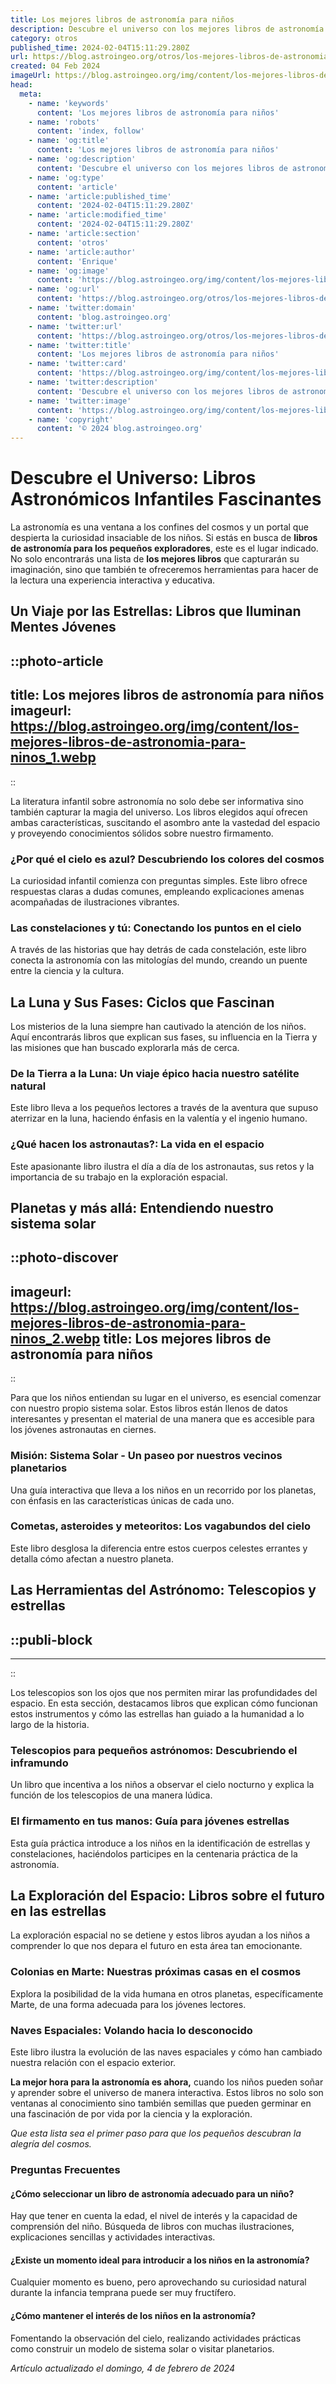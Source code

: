 ```yaml
---
title: Los mejores libros de astronomía para niños
description: Descubre el universo con los mejores libros de astronomía para niños. Aprende y diviértete entre estrellas y planetas. ¡Ideal para jóvenes astrónomos!
category: otros
published_time: 2024-02-04T15:11:29.280Z
url: https://blog.astroingeo.org/otros/los-mejores-libros-de-astronomia-para-ninos
created: 04 Feb 2024
imageUrl: https://blog.astroingeo.org/img/content/los-mejores-libros-de-astronomia-para-ninos_1.webp
head:
  meta:
    - name: 'keywords'
      content: 'Los mejores libros de astronomía para niños'
    - name: 'robots'
      content: 'index, follow'
    - name: 'og:title'
      content: 'Los mejores libros de astronomía para niños'
    - name: 'og:description'
      content: 'Descubre el universo con los mejores libros de astronomía para niños. Aprende y diviértete entre estrellas y planetas. ¡Ideal para jóvenes astrónomos!'
    - name: 'og:type'
      content: 'article'
    - name: 'article:published_time'
      content: '2024-02-04T15:11:29.280Z'
    - name: 'article:modified_time'
      content: '2024-02-04T15:11:29.280Z'
    - name: 'article:section'
      content: 'otros'
    - name: 'article:author'
      content: 'Enrique'
    - name: 'og:image'
      content: 'https://blog.astroingeo.org/img/content/los-mejores-libros-de-astronomia-para-ninos_1.webp'
    - name: 'og:url'
      content: 'https://blog.astroingeo.org/otros/los-mejores-libros-de-astronomia-para-ninos'
    - name: 'twitter:domain'
      content: 'blog.astroingeo.org'
    - name: 'twitter:url'
      content: 'https://blog.astroingeo.org/otros/los-mejores-libros-de-astronomia-para-ninos'
    - name: 'twitter:title'
      content: 'Los mejores libros de astronomía para niños'
    - name: 'twitter:card'
      content: 'https://blog.astroingeo.org/img/content/los-mejores-libros-de-astronomia-para-ninos_1.webp'
    - name: 'twitter:description'
      content: 'Descubre el universo con los mejores libros de astronomía para niños. Aprende y diviértete entre estrellas y planetas. ¡Ideal para jóvenes astrónomos!'
    - name: 'twitter:image'
      content: 'https://blog.astroingeo.org/img/content/los-mejores-libros-de-astronomia-para-ninos_1.webp'
    - name: 'copyright'
      content: '© 2024 blog.astroingeo.org'
---
```

# Descubre el Universo: Libros Astronómicos Infantiles Fascinantes

La astronomía es una ventana a los confines del cosmos y un portal que despierta la curiosidad insaciable de los niños. Si estás en busca de **libros de astronomía para los pequeños exploradores**, este es el lugar indicado. No solo encontrarás una lista de **los mejores libros** que capturarán su imaginación, sino que también te ofreceremos herramientas para hacer de la lectura una experiencia interactiva y educativa.

## Un Viaje por las Estrellas: Libros que Iluminan Mentes Jóvenes


::photo-article
---
title: Los mejores libros de astronomía para niños
imageurl: https://blog.astroingeo.org/img/content/los-mejores-libros-de-astronomia-para-ninos_1.webp
---
::



La literatura infantil sobre astronomía no solo debe ser informativa sino también capturar la magia del universo. Los libros elegidos aquí ofrecen ambas características, suscitando el asombro ante la vastedad del espacio y proveyendo conocimientos sólidos sobre nuestro firmamento.

### ¿Por qué el cielo es azul? Descubriendo los colores del cosmos

La curiosidad infantil comienza con preguntas simples. Este libro ofrece respuestas claras a dudas comunes, empleando explicaciones amenas acompañadas de ilustraciones vibrantes.

### Las constelaciones y tú: Conectando los puntos en el cielo

A través de las historias que hay detrás de cada constelación, este libro conecta la astronomía con las mitologías del mundo, creando un puente entre la ciencia y la cultura.

## La Luna y Sus Fases: Ciclos que Fascinan

Los misterios de la luna siempre han cautivado la atención de los niños. Aquí encontrarás libros que explican sus fases, su influencia en la Tierra y las misiones que han buscado explorarla más de cerca.

### De la Tierra a la Luna: Un viaje épico hacia nuestro satélite natural

Este libro lleva a los pequeños lectores a través de la aventura que supuso aterrizar en la luna, haciendo énfasis en la valentía y el ingenio humano.

### ¿Qué hacen los astronautas?: La vida en el espacio

Este apasionante libro ilustra el día a día de los astronautas, sus retos y la importancia de su trabajo en la exploración espacial.

## Planetas y más allá: Entendiendo nuestro sistema solar


::photo-discover
---
imageurl: https://blog.astroingeo.org/img/content/los-mejores-libros-de-astronomia-para-ninos_2.webp
title: Los mejores libros de astronomía para niños
---
::



Para que los niños entiendan su lugar en el universo, es esencial comenzar con nuestro propio sistema solar. Estos libros están llenos de datos interesantes y presentan el material de una manera que es accesible para los jóvenes astronautas en ciernes.

### Misión: Sistema Solar - Un paseo por nuestros vecinos planetarios

Una guía interactiva que lleva a los niños en un recorrido por los planetas, con énfasis en las características únicas de cada uno.

### Cometas, asteroides y meteoritos: Los vagabundos del cielo

Este libro desglosa la diferencia entre estos cuerpos celestes errantes y detalla cómo afectan a nuestro planeta.

## Las Herramientas del Astrónomo: Telescopios y estrellas


  ::publi-block
  ---
  ---
  ::
  
  

Los telescopios son los ojos que nos permiten mirar las profundidades del espacio. En esta sección, destacamos libros que explican cómo funcionan estos instrumentos y cómo las estrellas han guiado a la humanidad a lo largo de la historia.

### Telescopios para pequeños astrónomos: Descubriendo el inframundo

Un libro que incentiva a los niños a observar el cielo nocturno y explica la función de los telescopios de una manera lúdica.

### El firmamento en tus manos: Guía para jóvenes estrellas

Esta guía práctica introduce a los niños en la identificación de estrellas y constelaciones, haciéndolos participes en la centenaria práctica de la astronomía.

## La Exploración del Espacio: Libros sobre el futuro en las estrellas

La exploración espacial no se detiene y estos libros ayudan a los niños a comprender lo que nos depara el futuro en esta área tan emocionante.

### Colonias en Marte: Nuestras próximas casas en el cosmos

Explora la posibilidad de la vida humana en otros planetas, específicamente Marte, de una forma adecuada para los jóvenes lectores.

### Naves Espaciales: Volando hacia lo desconocido

Este libro ilustra la evolución de las naves espaciales y cómo han cambiado nuestra relación con el espacio exterior.

**La mejor hora para la astronomía es ahora,** cuando los niños pueden soñar y aprender sobre el universo de manera interactiva. Estos libros no solo son ventanas al conocimiento sino también semillas que pueden germinar en una fascinación de por vida por la ciencia y la exploración.

*Que esta lista sea el primer paso para que los pequeños descubran la alegría del cosmos.*

### Preguntas Frecuentes

#### ¿Cómo seleccionar un libro de astronomía adecuado para un niño?

Hay que tener en cuenta la edad, el nivel de interés y la capacidad de comprensión del niño. Búsqueda de libros con muchas ilustraciones, explicaciones sencillas y actividades interactivas.

#### ¿Existe un momento ideal para introducir a los niños en la astronomía?

Cualquier momento es bueno, pero aprovechando su curiosidad natural durante la infancia temprana puede ser muy fructífero.

#### ¿Cómo mantener el interés de los niños en la astronomía?

Fomentando la observación del cielo, realizando actividades prácticas como construir un modelo de sistema solar o visitar planetarios.

_Artículo actualizado el domingo, 4 de febrero de 2024_